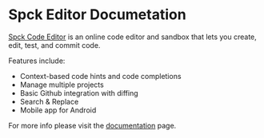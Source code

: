 # Spck Editor Documetation

[Spck Code Editor](https://spck.io) is an online code editor and sandbox that lets you create, edit, test, and commit code.

Features include:
 
  * Context-based code hints and code completions
  * Manage multiple projects
  * Basic Github integration with diffing
  * Search & Replace
  * Mobile app for Android

For more info please visit the [documentation](https://spck-code-editor.readthedocs.io/en/latest/) page.
